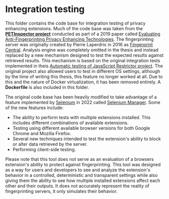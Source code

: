 # Integration testing

This folder contains the code base for integration testing of privacy enhancing extensions. Much of the code base was taken from the [**PETInspector project**](https://github.com/tadatitam/pet-inspector) conducted as part of a 2019 paper called [Evaluating Anti-Fingerprinting Privacy Enhancing Technologies](https://www1.icsi.berkeley.edu/~mct/pubs/www19.pdf). The fingerprinting server was originally created by Pierre Laperdrix in 2016 as [Fingerprint Central](https://github.com/plaperdr/fp-central). Analysis engine was completely omitted in the thesis and instead replaced by a new mechanism designed to test the expected results against retrieved results. This mechanism is based on the original integration tests implemented in theis [Automatic testing of JavaScript Restrictor project](https://www.vut.cz/studenti/zav-prace/detail/129897). The original project also allowed users to test in different OS settings, although by the time of writing this thesis, this feature no longer worked at all. Due to this and the nature of Docker virtualization, it has been removed entirely. A **Dockerfile** is also included in this folder.

The original code base has been heavily modified to take advantage of a feature implemented by [Selenium](https://www.selenium.dev) in 2022 called [Selenium Manager](https://www.selenium.dev/documentation/selenium_manager/). Some of the new features include:
- The ability to perform tests with multiple extensions installed. This includes different combinations of available extensions. 
- Testing using different available browser versions for both Google Chrome and Mozilla Firefox.
- Several new techniques intended to test the extension's ability to block or alter data retrieved by the server.
- Performing client-side testing.


Please note that this tool does not serve as an evaluation of a browsers extension's ability to protect against fingerprinting. This tool was designed as a way for users and developers to see and analyze the extension's behavior in a controlled, deterministic and transparent settings while also giving them the ability to see how multiple installed extensions affect each other and their outputs. It does not accurately represent the reality of fingerprinting servers, it only simulates their behavior.